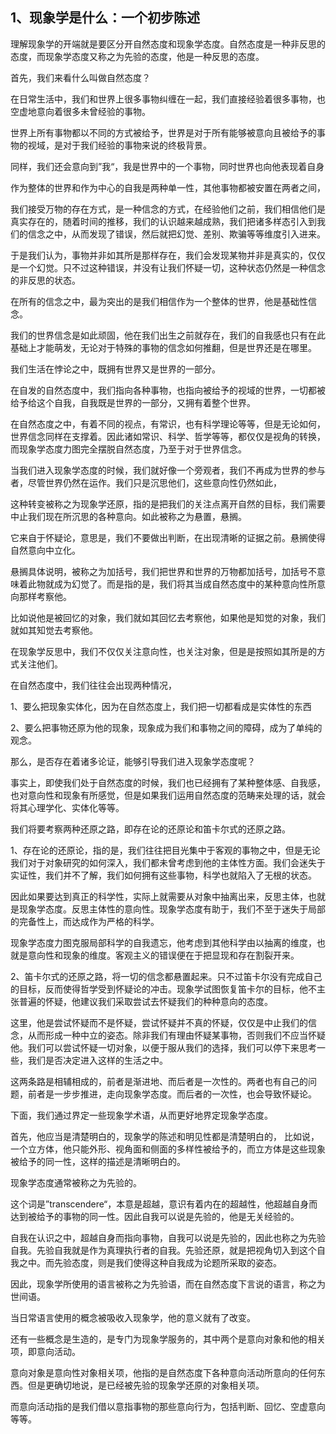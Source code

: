 <h2>1、现象学是什么：一个初步陈述</h2><p>理解现象学的开端就是要区分开自然态度和现象学态度。自然态度是一种非反思的态度，而现象学态度又称之为先验的态度，他是一种反思的态度。</p><p>首先，我们来看什么叫做自然态度？</p><p>在日常生活中，我们和世界上很多事物纠缠在一起，我们直接经验着很多事物，也空虚地意向着很多未曾经验的事物。</p><p>世界上所有事物都以不同的方式被给予，世界是对于所有能够被意向且被给予的事物的视域，是对于我们经验的事物来说的终极背景。</p><p>同样，我们还会意向到”我“，我是世界中的一个事物，同时世界也向他表现着自身</p><p>作为整体的世界和作为中心的自我是两种单一性，其他事物都被安置在两者之间，</p><p>我们接受万物的存在方式，是一种信念的方式，在经验他们之前，我们相信他们是真实存在的，随着时间的推移，我们的认识越来越成熟，我们把诸多样态引入到我们的信念之中，从而发现了错误，然后就把幻觉、差别、欺骗等等维度引入进来。</p><p>于是我们认为，事物并非如其所是那样存在，我们会发现某物并非是真实的，仅仅是一个幻觉。只不过这种错误，并没有让我们怀疑一切，这种状态仍然是一种信念的非反思的状态。</p><p>在所有的信念之中，最为突出的是我们相信作为一个整体的世界，他是基础性信念。</p><p>我们的世界信念是如此顽固，他在我们出生之前就存在，我们的自我感也只有在此基础上才能萌发，无论对于特殊的事物的信念如何推翻，但是世界还是在哪里。</p><p>我们生活在悖论之中，既拥有世界又是世界的一部分。</p><p>在自发的自然态度中，我们指向各种事物，也指向被给予的视域的世界，一切都被给予给这个自我，自我既是世界的一部分，又拥有着整个世界。</p><p>在自然态度之中，有着不同的视点，有常识，也有科学理论等等，但是无论如何，世界信念同样在支撑着。因此诸如常识、科学、哲学等等，都仅仅是视角的转换，而现象学态度力图完全摆脱自然态度，乃至于对于世界信念。</p><p>当我们进入现象学态度的时候，我们就好像一个旁观者，我们不再成为世界的参与者，尽管世界仍然在运作。我们只是沉思他们，这些意向性仍然如此，</p><p>这种转变被称之为现象学还原，指的是把我们的关注点离开自然的目标，我们需要中止我们现在所沉思的各种意向。如此被称之为悬置，悬搁。</p><p>它来自于怀疑论，意思是，我们不要做出判断，在出现清晰的证据之前。悬搁使得自然意向中立化。</p><p>悬搁具体说明，被称之为加括号，我们把世界和世界的万物都加括号，加括号不意味着此物就成为幻觉了。而是指的是，我们将其当成自然态度中的某种意向性所意向那样考察他。</p><p>比如说他是被回忆的对象，我们就如其回忆去考察他，如果他是知觉的对象，我们就如其知觉去考察他。</p><p>在现象学反思中，我们不仅仅关注意向性，也关注对象，但是是按照如其所是的方式关注他们。</p><p>在自然态度中，我们往往会出现两种情况，</p><p>1、要么把现象实体化，因为在自然态度上，我们把一切都看成是实体性的东西</p><p>2、要么把事物还原为他的现象，现象成为我们和事物之间的障碍，成为了单纯的观念。</p><p>那么，是否存在着诸多论证，能够引导我们进入现象学态度呢？</p><p>事实上，即使我们处于自然态度的时候，我们也已经拥有了某种整体感、自我感，也对意向性和现象有所感觉，但是如果我们运用自然态度的范畴来处理的话，就会将其心理学化、实体化等等。</p><p>我们将要考察两种还原之路，即存在论的还原论和笛卡尔式的还原之路。</p><p>1、存在论的还原论，指的是，我们往往把目光集中于客观的事物之中，但是无论我们对于对象研究的如何深入，我们都未曾考虑到他的主体性方面。我们会迷失于实证性，我们并不了解，我们如何拥有这些事物，科学也就陷入了无根的状态。</p><p>因此如果要达到真正的科学性，实际上就需要从对象中抽离出来，反思主体，也就是现象学态度。反思主体性的意向性。现象学态度有助于，我们不至于迷失于局部的完备性上，而达成作为严格的科学。</p><p>现象学态度力图克服局部科学的自我遗忘，他考虑到其他科学由以抽离的维度，也就是意向性和现象的维度。客观主义的错误便在于把显现和存在割裂开来。</p><p>2、笛卡尔式的还原之路，将一切的信念都悬置起来。只不过笛卡尔没有完成自己的目标，反而使得哲学受到怀疑论的冲击。现象学试图恢复笛卡尔的目标，他不主张普遍的怀疑，他建议我们采取尝试去怀疑我们的种种意向的态度。</p><p>这里，他是尝试怀疑而不是怀疑，尝试怀疑并不真的怀疑，仅仅是中止我们的信念，从而形成一种中立的姿态。除非我们有理由怀疑某事物，否则我们不应当怀疑他。我们可以尝试怀疑一切对象，以便于服从我们的选择，我们可以停下来思考一些，我们是否决定进入这样的生活之中。</p><p>这两条路是相辅相成的，前者是渐进地、而后者是一次性的。两者也有自己的问题，前者是一步步推进，走向现象学态度。而后者的一次性，也会导致怀疑论。</p><p>下面，我们通过界定一些现象学术语，从而更好地界定现象学态度。</p><p>首先，他应当是清楚明白的，现象学的陈述和明见性都是清楚明白的， 比如说，一个立方体，他只能外形、视角面和侧面的多样性被给予的，而立方体是这些现象被给予的同一性，这样的描述是清晰明白的。</p><p>现象学态度通常被称之为先验的。</p><p>这个词是”transcendere“，本意是超越，意识有着内在的超越性，他超越自身而达到被给予的事物的同一性。因此自我可以说是先验的，他是无关经验的。</p><p>自我在认识之中，超越自身而指向事物，自我可以说是先验的，因此也称之为先验自我。先验自我就是作为真理执行者的自我。先验还原，就是把视角切入到这个自我之中。而先验态度，则是我们使得这种自我成为论题所采取的姿态。</p><p>因此，现象学所使用的语言被称之为先验语，而在自然态度下言说的语言，称之为世间语。</p><p>当日常语言使用的概念被吸收入现象学，他的意义就有了改变。</p><p>还有一些概念是生造的，是专门为现象学服务的，其中两个是意向对象和他的相关项，即意向活动。</p><p>意向对象是意向性对象相关项，他指的是自然态度下各种意向活动所意向的任何东西。但是更确切地说，是已经被先验的现象学还原的对象相关项。</p><p>而意向活动指的是我们借以意指事物的那些意向行为，包括判断、回忆、空虚意向等等。</p><p></p><p></p><p></p><p></p>